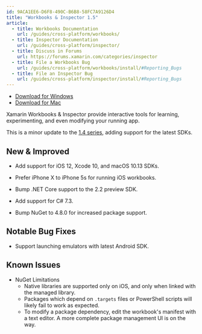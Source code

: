 ```yaml
---
id: 9ACA1EE6-D6F8-490C-B6B8-58FC7A9126D4
title: "Workbooks & Inspector 1.5"
article:
  - title: Workbooks Documentation
    url: /guides/cross-platform/workbooks/
  - title: Inspector Documentation
    url: /guides/cross-platform/inspector/
  - title: Discuss in Forums
    url: https://forums.xamarin.com/categories/inspector
  - title: File a Workbooks Bug
    url: /guides/cross-platform/workbooks/install/#Reporting_Bugs
  - title: File an Inspector Bug
    url: /guides/cross-platform/inspector/install/#Reporting_Bugs
---
```


* [Download for Windows](https://github.com/Microsoft/workbooks/releases/download/v1.5.0/XamarinInteractive-1.5.0.msi)
* [Download for Mac](https://github.com/Microsoft/workbooks/releases/download/v1.5.0/XamarinInteractive-1.5.0.pkg)

Xamarin Workbooks & Inspector provide interactive tools for learning,
experimenting, and even modifying your running app.

This is a minor update to the [1.4 series][14-series], adding support for the
latest SDKs.

## New & Improved

* Add support for iOS 12, Xcode 10, and macOS 10.13 SDKs.

* Prefer iPhone X to iPhone 5s for running iOS workbooks.

* Bump .NET Core support to the 2.2 preview SDK.

* Add support for C# 7.3.

* Bump NuGet to 4.8.0 for increased package support.

## Notable Bug Fixes

* Support launching emulators with latest Android SDK.

## Known Issues

* NuGet Limitations
  - Native libraries are supported only on iOS, and only when linked with
    the managed library.
  - Packages which depend on `.targets` files or PowerShell scripts will likely
    fail to work as expected.
  - To modify a package dependency, edit the workbook's manifest with
    a text editor. A more complete package management UI is on the way.

[14-series]: /releases/interactive/interactive-1.4
